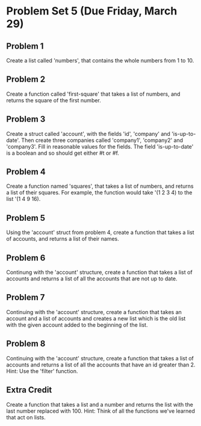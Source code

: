 # Problem Set 5 (Due Friday, March 29)

## Problem 1
Create a list called 'numbers', that contains the whole numbers from 1 to 10.

## Problem 2
Create a function called 'first-square' that takes a list of numbers, and returns the square of the first number.

## Problem 3
Create a struct called 'account', with the fields 'id', 'company' and 'is-up-to-date'. Then create three companies called 'company1', 'company2' and 'company3'. Fill in reasonable values for the fields. The field 'is-up-to-date' is a boolean and so should get either #t or #f.


## Problem 4 
Create a function named 'squares', that takes a list of numbers, and returns a list of their squares. 
For example, the function would take '(1 2 3 4) to the list '(1 4 9 16).


## Problem 5
Using the 'account' struct from problem 4, create a function that takes a list of accounts, and returns a list of their names.

## Problem 6
Continung with the 'account' structure, create a function that takes a list of accounts and returns a list of all the accounts that are not up to date.

## Problem 7
Continuing with the 'account' structure, create a function that takes an account and a list of accounts and creates a new list which is the old list with the given account added to the beginning of the list. 



## Problem 8
Continuing with the 'account' structure, create a function that takes a list of accounts and returns a list of all the accounts that have an id greater than 2. Hint: Use the 'filter' function. 


## Extra Credit
Create a function that takes a list and a number and returns the list with the last number replaced with 100.
Hint: Think of all the functions we've learned that act on lists. 

